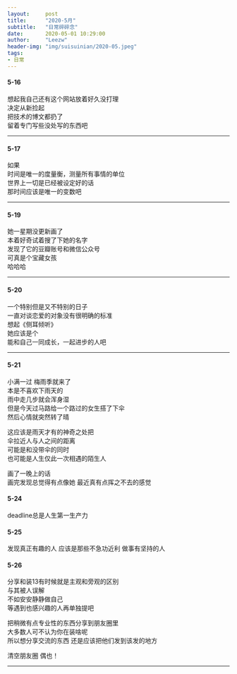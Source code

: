 ```yaml
---
layout:     post 
title:      "2020-5月"
subtitle:   "日常碎碎念"
date:       2020-05-01 10:29:00
author:     "Leezw"
header-img: "img/suisuinian/2020-05.jpeg"
tags:
- 日常
---
```


#### 5-16    
想起我自己还有这个网站放着好久没打理      
决定从新捡起     
把技术的博文都扔了     
留着专门写些没处写的东西吧       

---

#### 5-17
如果         
时间是唯一的度量衡，测量所有事情的单位            
世界上一切是已经被设定好的话           
那时间应该是唯一的变数吧         

---

#### 5-19
她一星期没更新画了     
本着好奇试着搜了下她的名字     
发现了它的豆瓣账号和微信公众号     
可真是个宝藏女孩      
哈哈哈    

---

#### 5-20
一个特别但是又不特别的日子    
一直对谈恋爱的对象没有很明确的标准    
想起《侧耳倾听》    
她应该是个    
能和自己一同成长，一起进步的人吧    

---

#### 5-21
小满一过 梅雨季就来了     
本是不喜欢下雨天的     
雨中走几步就会浑身湿     
但是今天过马路给一个路过的女生搭了下伞     
然后心情就突然转了晴     

这应该是雨天才有的神奇之处把     
伞拉近人与人之间的距离     
可能是和没带伞的同时     
也可能是人生仅此一次相遇的陌生人     

画了一晚上的话     
画完发现总觉得有点像她
最近真有点挥之不去的感觉

#### 5-24
deadline总是人生第一生产力

#### 5-25
发现真正有趣的人
应该是那些不急功近利
做事有坚持的人

#### 5-26
分享和装13有时候就是主观和旁观的区别     
与其被人误解     
不如安安静静做自己     
等遇到也感兴趣的人再单独提吧     

把稍微有点专业性的东西分享到朋友圈里     
大多数人可不认为你在装啥呢     
所以想分享交流的东西 还是应该把他们发到该发的地方     

清空朋友圈 偶也！




---







